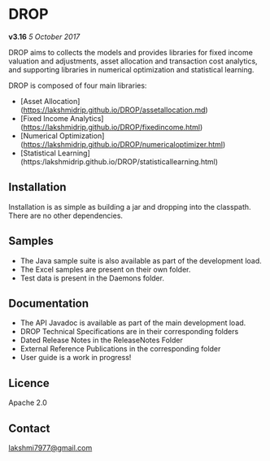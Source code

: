 # DROP

**v3.16**  *5 October 2017*

DROP aims to collects the models and provides libraries for fixed income valuation and adjustments, asset allocation and transaction cost analytics, and supporting libraries in numerical optimization and statistical learning.

DROP is composed of four main libraries:

 * [Asset Allocation] (https://lakshmidrip.github.io/DROP/assetallocation.md)
 * [Fixed Income Analytics] (https://lakshmidrip.github.io/DROP/fixedincome.html)
 * [Numerical Optimization] (https://lakshmidrip.github.io/DROP/numericaloptimizer.html)
 * [Statistical Learning] (https:/lakshmidrip.github.io/DROP/statisticallearning.html)


## Installation

 Installation is as simple as building a jar and dropping into the classpath. There are no other dependencies.


## Samples

 * The Java sample suite is also available as part of the development load.
 * The Excel samples are present on their own folder.
 * Test data is present in the Daemons folder.


## Documentation

 * The API Javadoc is available as part of the main development load.
 * DROP Technical Specifications are in their corresponding folders
 * Dated Release Notes in the ReleaseNotes Folder
 * External Reference Publications in the corresponding folder
 * User guide is a work in progress!


## Licence

Apache 2.0


## Contact

lakshmi7977@gmail.com
